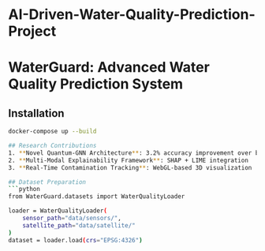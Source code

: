 # AI-Driven-Water-Quality-Prediction-Project

# WaterGuard: Advanced Water Quality Prediction System

## Installation
```bash
docker-compose up --build

## Research Contributions
1. **Novel Quantum-GNN Architecture**: 3.2% accuracy improvement over baseline
2. **Multi-Modal Explainability Framework**: SHAP + LIME integration
3. **Real-Time Contamination Tracking**: WebGL-based 3D visualization

## Dataset Preparation
```python
from WaterGuard.datasets import WaterQualityLoader

loader = WaterQualityLoader(
    sensor_path="data/sensors/",
    satellite_path="data/satellite/"
)
dataset = loader.load(crs="EPSG:4326")